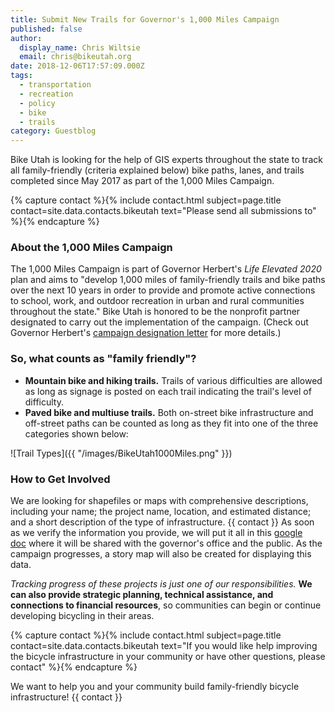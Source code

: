 ```yaml
---
title: Submit New Trails for Governor's 1,000 Miles Campaign
published: false
author:
  display_name: Chris Wiltsie
  email: chris@bikeutah.org
date: 2018-12-06T17:57:09.000Z
tags:
  - transportation
  - recreation
  - policy
  - bike
  - trails
category: Guestblog
---
```


Bike Utah is looking for the help of GIS experts throughout the state to track all family-friendly (criteria explained below) bike paths, lanes, and trails completed since May 2017 as part of the 1,000 Miles Campaign.

{% capture contact %}{% include contact.html subject=page.title contact=site.data.contacts.bikeutah text="Please send all submissions to" %}{% endcapture %}

### About the 1,000 Miles Campaign



The 1,000 Miles Campaign is part of Governor Herbert's _Life Elevated 2020_ plan and aims to "develop 1,000 miles of family-friendly trails and bike paths over the next 10 years in order to provide and promote active connections to school, work, and outdoor recreation in urban and rural communities throughout the state." Bike Utah is honored to be the nonprofit partner designated to carry out the implementation of the campaign. (Check out Governor Herbert's [campaign designation letter](https://static1.squarespace.com/static/5b8b54d1f407b40494055e8f/t/5bdb2820cd8366e93792c238/1541089317373/1%2C000+Miles+Partnership+Letter.pdf) for more details.)

### So, what counts as "family friendly"?



- **Mountain bike and hiking trails.** Trails of various difficulties are allowed as long as signage is posted on each trail indicating the trail's level of difficulty.
- **Paved bike and multiuse trails.** Both on-street bike infrastructure and off-street paths can be counted as long as they fit into one of the three categories shown below:

![Trail Types]({{ "/images/BikeUtah1000Miles.png" }})

### How to Get Involved



We are looking for shapefiles or maps with comprehensive descriptions, including your name; the project name, location, and estimated distance; and a short description of the type of infrastructure. {{ contact }} As soon as we verify the information you provide, we will put it all in this [google doc](https://docs.google.com/spreadsheets/d/1QkSaARZNNcgHQZKaW2sVoCJ4cnSKIk4nVca29y_6l-w/edit#gid=0) where it will be
shared with the governor's office and the public. As the campaign progresses, a story map will also be created for displaying this data.

_Tracking progress of these projects is just one of our responsibilities._ **We can also provide strategic planning, technical assistance, and connections to financial resources**, so communities can begin or continue developing bicycling in their areas.

{% capture contact %}{% include contact.html subject=page.title contact=site.data.contacts.bikeutah text="If you would like help improving the bicycle infrastructure in your community or have other questions, please contact" %}{% endcapture %}

We want to help you and your community build family-friendly bicycle infrastructure! {{ contact }}
